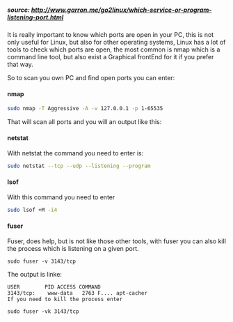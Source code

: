 ##### source: http://www.garron.me/go2linux/which-service-or-program-listening-port.html

It is really important to know which ports are open in your PC, this is not only useful for Linux, but also for other operating systems, Linux has a lot of tools to check which ports are open, the most common is nmap which is a command line tool, but also exist a Graphical frontEnd for it if you prefer that way.
 
 So to scan you own PC and find open ports you can enter:
 
#### nmap

```sh
sudo nmap -T Aggressive -A -v 127.0.0.1 -p 1-65535
```

That will scan all ports and you will an output like this:

#### netstat
With netstat the command you need to enter is:

```sh
sudo netstat --tcp --udp --listening --program
```

#### lsof
 
With this command you need to enter

```sh
sudo lsof +M -i4
```

#### fuser
 
Fuser, does help, but is not like those other tools, with fuser you can also kill the process which is listening on a given port.

```
sudo fuser -v 3143/tcp
```

The output is linke:
```
USER        PID ACCESS COMMAND
3143/tcp:    www-data   2763 F.... apt-cacher
If you need to kill the process enter

sudo fuser -vk 3143/tcp
```
